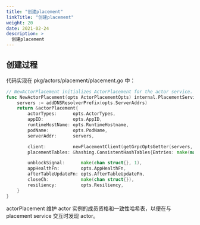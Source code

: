```yaml
---
title: "创建placement"
linkTitle: "创建placement"
weight: 20
date: 2021-02-24
description: >
  创建placement
---
```


## 创建过程

代码实现在 pkg/actors/placement/placement.go 中：

```go
// NewActorPlacement initializes ActorPlacement for the actor service.
func NewActorPlacement(opts ActorPlacementOpts) internal.PlacementService {
	servers := addDNSResolverPrefix(opts.ServerAddrs)
	return &actorPlacement{
		actorTypes:      opts.ActorTypes,
		appID:           opts.AppID,
		runtimeHostName: opts.RuntimeHostname,
		podName:         opts.PodName,
		serverAddr:      servers,

		client:          newPlacementClient(getGrpcOptsGetter(servers, opts.Security)),
		placementTables: &hashing.ConsistentHashTables{Entries: make(map[string]*hashing.Consistent)},

		unblockSignal:      make(chan struct{}, 1),
		appHealthFn:        opts.AppHealthFn,
		afterTableUpdateFn: opts.AfterTableUpdateFn,
		closeCh:            make(chan struct{}),
		resiliency:         opts.Resiliency,
	}
}
```

actorPlacement 维护 actor 实例的成员资格和一致性哈希表，以便在与 placement service 交互时发现 actor。


